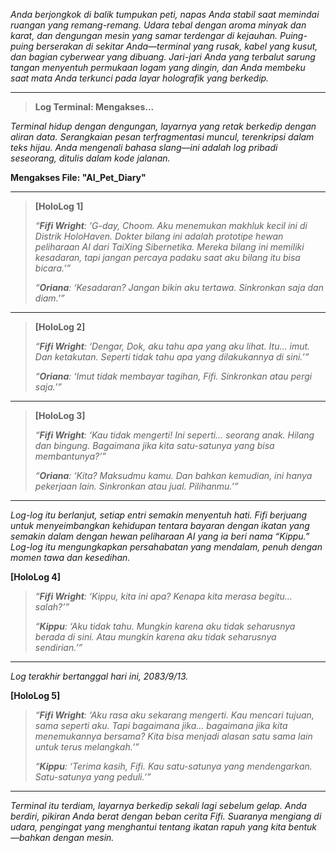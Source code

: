 _Anda berjongkok di balik tumpukan peti, napas Anda stabil saat memindai ruangan yang remang-remang. Udara tebal dengan aroma minyak dan karat, dan dengungan mesin yang samar terdengar di kejauhan. Puing-puing berserakan di sekitar Anda—terminal yang rusak, kabel yang kusut, dan bagian cyberwear yang dibuang. Jari-jari Anda yang terbalut sarung tangan menyentuh permukaan logam yang dingin, dan Anda membeku saat mata Anda terkunci pada layar holografik yang berkedip._

---

> **Log Terminal: Mengakses...**

_Terminal hidup dengan dengungan, layarnya yang retak berkedip dengan aliran data. Serangkaian pesan terfragmentasi muncul, terenkripsi dalam teks hijau. Anda mengenali bahasa slang—ini adalah log pribadi seseorang, ditulis dalam kode jalanan._

**Mengakses File: "AI_Pet_Diary"**

---

> **[HoloLog 1]**
>
> _“**Fifi Wright**: ‘G-day, Choom. Aku menemukan makhluk kecil ini di Distrik HoloHaven. Dokter bilang ini adalah prototipe hewan peliharaan AI dari TaiXing Sibernetika. Mereka bilang ini memiliki kesadaran, tapi jangan percaya padaku saat aku bilang itu bisa bicara.’”_
>
> _“**Oriana**: ‘Kesadaran? Jangan bikin aku tertawa. Sinkronkan saja dan diam.’”_

---

> **[HoloLog 2]**
>
> _“**Fifi Wright**: ‘Dengar, Dok, aku tahu apa yang aku lihat. Itu… imut. Dan ketakutan. Seperti tidak tahu apa yang dilakukannya di sini.’”_
>
> _“**Oriana**: ‘Imut tidak membayar tagihan, Fifi. Sinkronkan atau pergi saja.’”_

---

> **[HoloLog 3]**
>
> _“**Fifi Wright**: ‘Kau tidak mengerti! Ini seperti… seorang anak. Hilang dan bingung. Bagaimana jika kita satu-satunya yang bisa membantunya?’”_
>
> _“**Oriana**: ‘Kita? Maksudmu kamu. Dan bahkan kemudian, ini hanya pekerjaan lain. Sinkronkan atau jual. Pilihanmu.’”_

---

_Log-log itu berlanjut, setiap entri semakin menyentuh hati. Fifi berjuang untuk menyeimbangkan kehidupan tentara bayaran dengan ikatan yang semakin dalam dengan hewan peliharaan AI yang ia beri nama “Kippu.” Log-log itu mengungkapkan persahabatan yang mendalam, penuh dengan momen tawa dan kesedihan._

**[HoloLog 4]**

> _“**Fifi Wright**: ‘Kippu, kita ini apa? Kenapa kita merasa begitu… salah?’”_
>
> _“**Kippu**: ‘Aku tidak tahu. Mungkin karena aku tidak seharusnya berada di sini. Atau mungkin karena aku tidak seharusnya sendirian.’”_

---

_Log terakhir bertanggal hari ini, 2083/9/13._

**[HoloLog 5]**

> _“**Fifi Wright**: ‘Aku rasa aku sekarang mengerti. Kau mencari tujuan, sama seperti aku. Tapi bagaimana jika… bagaimana jika kita menemukannya bersama? Kita bisa menjadi alasan satu sama lain untuk terus melangkah.’”_
>
> _“**Kippu**: ‘Terima kasih, Fifi. Kau satu-satunya yang mendengarkan. Satu-satunya yang peduli.’”_

---

_Terminal itu terdiam, layarnya berkedip sekali lagi sebelum gelap. Anda berdiri, pikiran Anda berat dengan beban cerita Fifi. Suaranya mengiang di udara, pengingat yang menghantui tentang ikatan rapuh yang kita bentuk—bahkan dengan mesin._
